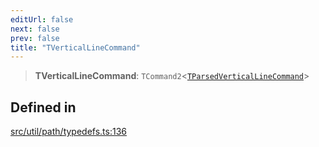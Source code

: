 ```yaml
---
editUrl: false
next: false
prev: false
title: "TVerticalLineCommand"
---
```


> **TVerticalLineCommand**: `TCommand2`\<[`TParsedVerticalLineCommand`](/api/namespaces/util/type-aliases/tparsedverticallinecommand/)\>

## Defined in

[src/util/path/typedefs.ts:136](https://github.com/fabricjs/fabric.js/blob/8748628df7e9de00ba77413bfc3ad9e9fe9d4f30/src/util/path/typedefs.ts#L136)
